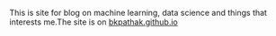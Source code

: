 This is site for blog on machine learning, data science and things that interests me.The site is on [bkpathak.github.io](http://bkpathak.github.io/)